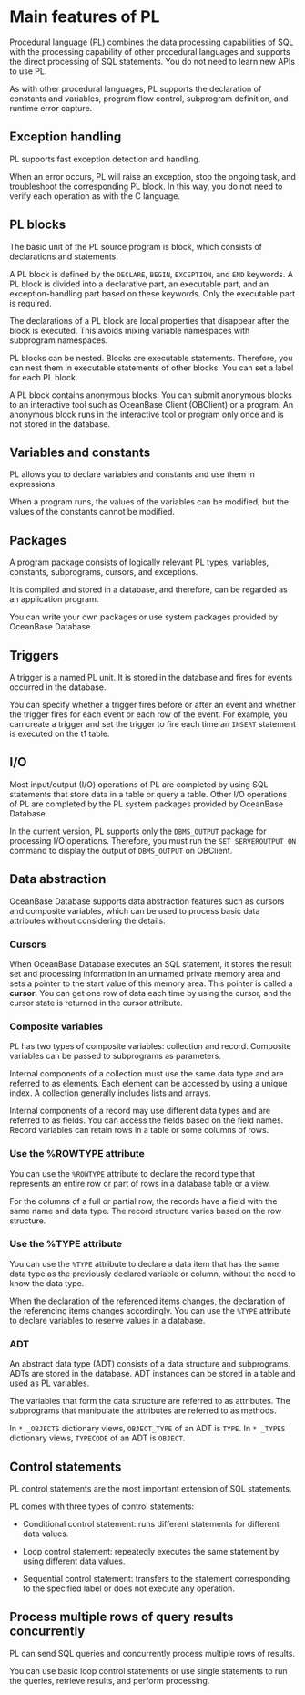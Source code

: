 # Main features of PL


Procedural language (PL) combines the data processing capabilities of SQL with the processing capability of other procedural languages and supports the direct processing of SQL statements. You do not need to learn new APIs to use PL.

As with other procedural languages, PL supports the declaration of constants and variables, program flow control, subprogram definition, and runtime error capture.

## Exception handling


PL supports fast exception detection and handling.

When an error occurs, PL will raise an exception, stop the ongoing task, and troubleshoot the corresponding PL block. In this way, you do not need to verify each operation as with the C language.

## PL blocks

The basic unit of the PL source program is block, which consists of declarations and statements.

A PL block is defined by the `DECLARE`, `BEGIN`, `EXCEPTION`, and `END` keywords. A PL block is divided into a declarative part, an executable part, and an exception-handling part based on these keywords. Only the executable part is required.

The declarations of a PL block are local properties that disappear after the block is executed. This avoids mixing variable namespaces with subprogram namespaces.

PL blocks can be nested. Blocks are executable statements. Therefore, you can nest them in executable statements of other blocks. You can set a label for each PL block.

A PL block contains anonymous blocks. You can submit anonymous blocks to an interactive tool such as OceanBase Client (OBClient) or a program. An anonymous block runs in the interactive tool or program only once and is not stored in the database.


## Variables and constants

PL allows you to declare variables and constants and use them in expressions.

When a program runs, the values of the variables can be modified, but the values of the constants cannot be modified.

## Packages

A program package consists of logically relevant PL types, variables, constants, subprograms, cursors, and exceptions.

It is compiled and stored in a database, and therefore, can be regarded as an application program.

You can write your own packages or use system packages provided by OceanBase Database.

## Triggers

A trigger is a named PL unit. It is stored in the database and fires for events occurred in the database.

You can specify whether a trigger fires before or after an event and whether the trigger fires for each event or each row of the event. For example, you can create a trigger and set the trigger to fire each time an `INSERT` statement is executed on the t1 table.

## I/O

Most input/output (I/O) operations of PL are completed by using SQL statements that store data in a table or query a table. Other I/O operations of PL are completed by the PL system packages provided by OceanBase Database.

In the current version, PL supports only the `DBMS_OUTPUT` package for processing I/O operations. Therefore, you must run the `SET SERVEROUTPUT ON` command to display the output of `DBMS_OUTPUT` on OBClient.

## Data abstraction

OceanBase Database supports data abstraction features such as cursors and composite variables, which can be used to process basic data attributes without considering the details.

### Cursors

When OceanBase Database executes an SQL statement, it stores the result set and processing information in an unnamed private memory area and sets a pointer to the start value of this memory area. This pointer is called a **cursor**. You can get one row of data each time by using the cursor, and the cursor state is returned in the cursor attribute.

### Composite variables

PL has two types of composite variables: collection and record. Composite variables can be passed to subprograms as parameters.

Internal components of a collection must use the same data type and are referred to as elements. Each element can be accessed by using a unique index. A collection generally includes lists and arrays.

Internal components of a record may use different data types and are referred to as fields. You can access the fields based on the field names. Record variables can retain rows in a table or some columns of rows.

### Use the %ROWTYPE attribute

You can use the `%ROWTYPE` attribute to declare the record type that represents an entire row or part of rows in a database table or a view.

For the columns of a full or partial row, the records have a field with the same name and data type. The record structure varies based on the row structure.

### Use the %TYPE attribute

You can use the `%TYPE` attribute to declare a data item that has the same data type as the previously declared variable or column, without the need to know the data type.

When the declaration of the referenced items changes, the declaration of the referencing items changes accordingly. You can use the `%TYPE` attribute to declare variables to reserve values in a database.

### ADT

An abstract data type (ADT) consists of a data structure and subprograms. ADTs are stored in the database. ADT instances can be stored in a table and used as PL variables.

The variables that form the data structure are referred to as attributes. The subprograms that manipulate the attributes are referred to as methods.

In `* _OBJECTS` dictionary views, `OBJECT_TYPE` of an ADT is `TYPE`. In `* _TYPES` dictionary views, `TYPECODE` of an ADT is `OBJECT`.

## Control statements

PL control statements are the most important extension of SQL statements.

PL comes with three types of control statements:

* Conditional control statement: runs different statements for different data values.

* Loop control statement: repeatedly executes the same statement by using different data values.

* Sequential control statement: transfers to the statement corresponding to the specified label or does not execute any operation.


## Process multiple rows of query results concurrently

PL can send SQL queries and concurrently process multiple rows of results.

You can use basic loop control statements or use single statements to run the queries, retrieve results, and perform processing.
